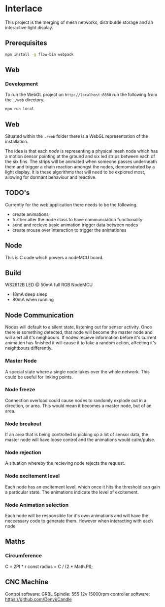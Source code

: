# Interlace

This project is the merging of mesh networks, distributde storage and an interactive light display.

## Prerequisites

```sh
npm install -g flow-bin webpack
```

## Web

### Development

To run the WebGL project on `http://localhost:8080` run the following from the `./web` directory.

```sh
npm run local
```

## Web

Situated within the `./web` folder there is a WebGL representation of the installation.

The idea is that each _node_ is representing a physical mesh node which has a motion sensor pointing at the ground and six led strips between each of the six fins. The strips will be animated when someone passes underneath them and trigger a chain reaction amongst the nodes, demomstrated by a light display. It is these algorithms that will need to be explored most, allowing for dormant behaviour and reactive.

## TODO's

Currently for the web application there needs to be the following.

- create animations
- further alter the node class to have communciation functionality
- send and recieve basic animation trigger data between nodes
- create mouse over interaction to trigger the animationss

## Node

This is C code which powers a nodeMCU board. 

## Build

WS2812B LED @ 50mA full RGB
NodeMCU
  - 18mA deep sleep
  - 80mA when running

## Node Communication

Nodes will default to a silent state, listening out for sensor activity. Once there is something detected, that node will become the master node and will alert all it's neighbours. If nodes recieve information before it's current animation has finished it will cause it to take a random action, affecting it's neightbours differently.

### Master Node
A special state where a single node takes over the whole network. This could be useful for linking points.

### Node freeze
Connection overload could cause nodes to randomly explode out in a direction, or area. This would mean it becomes a master node, but of an area.

### Node breakout
If an area that is being controlled is picking up a lot of sensor data, the master node will have loose control and the animations would calm/pulse.

### Node rejection
A situation whereby the recieving node rejects the request.

### Node excitement level
Each node has an excitement level, which once it hits the threshold can gain a particular state. The animations indicate the level of excitement.

### Node Animation selection

Each node will be responsible for it's own animations and will have the neccessary code to generate them. However when interacting with each node
## Maths

### Circumference
C = 2PI * r
const radius = C / (2 * Math.PI);

## CNC Machine
Control software: GRBL
Spindle: 555 12v 15000rpm
controller software: https://github.com/Denvi/Candle